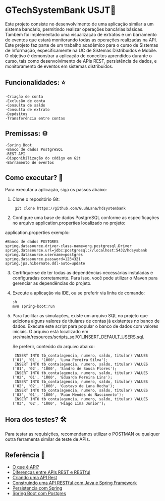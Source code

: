 # GTechSystemBank USJT🚀
Este projeto consiste no desenvolvimento de uma aplicação similar a um sistema bancário, permitindo realizar operações bancárias básicas. Também foi implementado uma visualização de extratos e um barramento de eventos que estará monitorando todas as operações realizadas na API. Este projeto faz parte de um trabalho acadêmico para o curso de Sistemas de Informação, especificamente na UC de Sistemas Distribuídos e Mobile. O objetivo é demonstrar a aplicação de conceitos aprendidos durante o curso, tais como desenvolvimento de APIs REST, persistência de dados, e monitoramento de eventos em sistemas distribuídos.

## Funcionalidades: ⭐
    -Criação de conta
    -Exclusão de conta
    -Consulta de saldo
    -Consulta de extrato
    -Depósitos
    -Transferência entre contas

## Premissas: ⚙️
    -Spring Boot
    -Banco de dados PostgreSQL
    -REST API
    -Disponibilização do código em Git
    -Barramento de eventos

## Como executar? 🔨

Para executar a aplicação, siga os passos abaixo:

1. Clone o repositório Git:

        git clone https://github.com/GuuhLana/hdsystembank

2. Configure uma base de dados PostgreSQL conforme as especificações no arquivo application.properties localizado no projeto:

application.properties exemplo:

    #Banco de dados POSTGRES
    spring.datasource.driver-class-name=org.postgresql.Driver
    spring.datasource.url=jdbc:postgresql://localhost:5432/hdsysbank
    spring.datasource.username=postgres
    spring.datasource.password=1234321
    spring.jpa.hibernate.ddl-auto=update

3. Certifique-se de ter todas as dependências necessárias instaladas e configuradas corretamente. Para isso, você pode utilizar o Maven para gerenciar as dependências do projeto.

4. Execute a aplicação via IDE, ou se preferir via linha de comando:

       sh
       mvn spring-boot:run

5. Para facilitar as simulações, existe um arquivo SQL no projeto que adiciona alguns valores de titulares de contas já existentes no banco de dados. Execute este script para popular o banco de dados com valores iniciais. O arquivo está localizado em src/main/resources/scripts_sql/01_INSERT_DEFAULT_USERS.sql.

    Se preferir, conteúdo do arquivo abaixo:
    
        INSERT INTO tb_conta(agencia, numero, saldo, titular) VALUES ('01', '01', '1000', 'Luna Pereira Silva');
        INSERT INTO tb_conta(agencia, numero, saldo, titular) VALUES ('01', '02', '1000', 'Sandro de Sousa Flores');
        INSERT INTO tb_conta(agencia, numero, saldo, titular) VALUES ('02', '01', '1000', 'Eduarda Pereira Lins');
        INSERT INTO tb_conta(agencia, numero, saldo, titular) VALUES ('02', '02', '1000', 'Gustavo de Lana Rocha');
        INSERT INTO tb_conta(agencia, numero, saldo, titular) VALUES ('03', '01', '1000', 'Ruan Mendes do Nascimento');
        INSERT INTO tb_conta(agencia, numero, saldo, titular) VALUES ('03', '02', '1000', 'Hiago Lima Junior');

## Hora dos testes? 🛠️
Para testar as requisições, recomendamos utilizar o POSTMAN ou qualquer outra ferramenta similar de teste de APIs.

## Referência 📖
- [O que é API?](https://www.redhat.com/pt-br/topics/api/what-are-application-programming-interfaces)
- [Diferenças entre APIs REST e RESTful](https://www.dio.me/articles/entendendo-as-diferencas-entre-apis-rest-e-restful)
- [Criando uma API Rest](https://www.treinaweb.com.br/blog/criando-uma-api-rest-com-o-spring-boot/)
- [Construindo uma API RESTful com Java e Spring Framework](https://mari-azevedo.medium.com/construindo-uma-api-restful-com-java-e-spring-framework-46b74371d107)
- [Persistencia com Spring](https://www.baeldung.com/persistence-with-spring-series)
- [Spring Boot com Postgres](https://hackernoon.com/using-postgres-effectively-in-spring-boot-applications)
